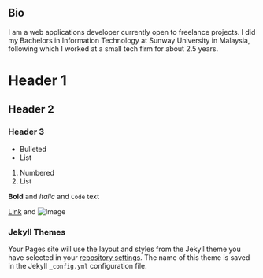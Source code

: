 ## Bio

I am a web applications developer currently open to freelance projects. I did my Bachelors in Information Technology at Sunway University in Malaysia, following which I worked at a small tech firm for about 2.5 years.

# Header 1
## Header 2
### Header 3

- Bulleted
- List

1. Numbered
2. List

**Bold** and _Italic_ and `Code` text

[Link](url) and ![Image](src)

### Jekyll Themes

Your Pages site will use the layout and styles from the Jekyll theme you have selected in your [repository settings](https://github.com/fizatm/fizatm.github.io/settings). The name of this theme is saved in the Jekyll `_config.yml` configuration file.
